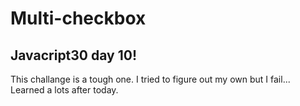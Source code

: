 # Multi-checkbox

## Javacript30 day 10!

This challange is a tough one. I tried to figure out my own but I fail... Learned a lots after today.
